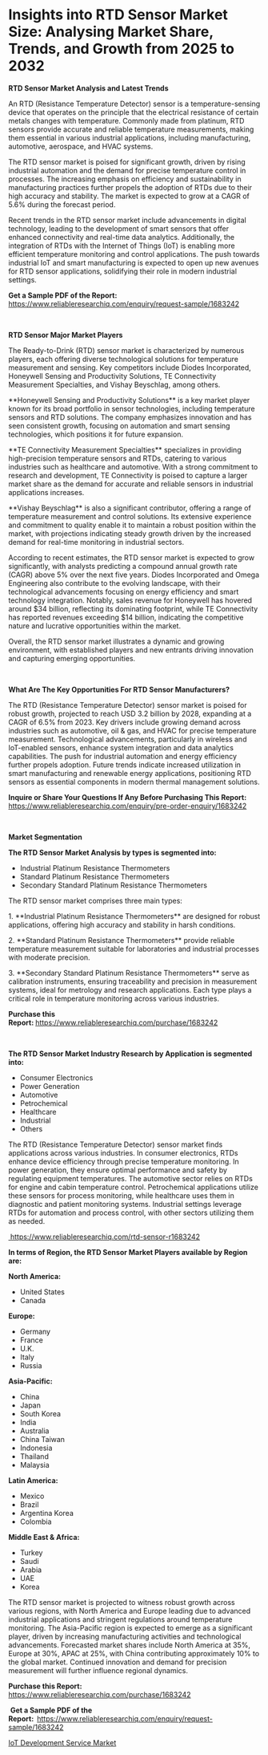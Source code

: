 <p><h1>Insights into RTD Sensor Market Size: Analysing Market Share, Trends, and Growth from 2025 to 2032</h1></p><p><strong>RTD Sensor Market Analysis and Latest Trends</strong></p>
<p><p>An RTD (Resistance Temperature Detector) sensor is a temperature-sensing device that operates on the principle that the electrical resistance of certain metals changes with temperature. Commonly made from platinum, RTD sensors provide accurate and reliable temperature measurements, making them essential in various industrial applications, including manufacturing, automotive, aerospace, and HVAC systems.</p><p>The RTD sensor market is poised for significant growth, driven by rising industrial automation and the demand for precise temperature control in processes. The increasing emphasis on efficiency and sustainability in manufacturing practices further propels the adoption of RTDs due to their high accuracy and stability. The market is expected to grow at a CAGR of 5.6% during the forecast period.</p><p>Recent trends in the RTD sensor market include advancements in digital technology, leading to the development of smart sensors that offer enhanced connectivity and real-time data analytics. Additionally, the integration of RTDs with the Internet of Things (IoT) is enabling more efficient temperature monitoring and control applications. The push towards industrial IoT and smart manufacturing is expected to open up new avenues for RTD sensor applications, solidifying their role in modern industrial settings.</p></p>
<p><strong>Get a Sample PDF of the Report:&nbsp;</strong> <a href="https://www.reliableresearchiq.com/enquiry/request-sample/1683242?utm_campaign=3202&utm_medium=2&utm_source=Github&utm_content=ia&utm_term=26032025&utm_id=rtd-sensor">https://www.reliableresearchiq.com/enquiry/request-sample/1683242</a></p>
<p>&nbsp;</p>
<p><strong>RTD Sensor Major Market Players</strong></p>
<p><p>The Ready-to-Drink (RTD) sensor market is characterized by numerous players, each offering diverse technological solutions for temperature measurement and sensing. Key competitors include Diodes Incorporated, Honeywell Sensing and Productivity Solutions, TE Connectivity Measurement Specialties, and Vishay Beyschlag, among others.</p><p>**Honeywell Sensing and Productivity Solutions** is a key market player known for its broad portfolio in sensor technologies, including temperature sensors and RTD solutions. The company emphasizes innovation and has seen consistent growth, focusing on automation and smart sensing technologies, which positions it for future expansion.</p><p>**TE Connectivity Measurement Specialties** specializes in providing high-precision temperature sensors and RTDs, catering to various industries such as healthcare and automotive. With a strong commitment to research and development, TE Connectivity is poised to capture a larger market share as the demand for accurate and reliable sensors in industrial applications increases.</p><p>**Vishay Beyschlag** is also a significant contributor, offering a range of temperature measurement and control solutions. Its extensive experience and commitment to quality enable it to maintain a robust position within the market, with projections indicating steady growth driven by the increased demand for real-time monitoring in industrial sectors.</p><p>According to recent estimates, the RTD sensor market is expected to grow significantly, with analysts predicting a compound annual growth rate (CAGR) above 5% over the next five years. Diodes Incorporated and Omega Engineering also contribute to the evolving landscape, with their technological advancements focusing on energy efficiency and smart technology integration. Notably, sales revenue for Honeywell has hovered around $34 billion, reflecting its dominating footprint, while TE Connectivity has reported revenues exceeding $14 billion, indicating the competitive nature and lucrative opportunities within the market.</p><p>Overall, the RTD sensor market illustrates a dynamic and growing environment, with established players and new entrants driving innovation and capturing emerging opportunities.</p></p>
<p>&nbsp;</p>
<p><strong>What Are The Key Opportunities For RTD Sensor Manufacturers?</strong></p>
<p><p>The RTD (Resistance Temperature Detector) sensor market is poised for robust growth, projected to reach USD 3.2 billion by 2028, expanding at a CAGR of 6.5% from 2023. Key drivers include growing demand across industries such as automotive, oil & gas, and HVAC for precise temperature measurement. Technological advancements, particularly in wireless and IoT-enabled sensors, enhance system integration and data analytics capabilities. The push for industrial automation and energy efficiency further propels adoption. Future trends indicate increased utilization in smart manufacturing and renewable energy applications, positioning RTD sensors as essential components in modern thermal management solutions.</p></p>
<p><strong>Inquire or Share Your Questions If Any Before Purchasing This Report:</strong> <a href="https://www.reliableresearchiq.com/enquiry/pre-order-enquiry/1683242?utm_campaign=3202&utm_medium=2&utm_source=Github&utm_content=ia&utm_term=26032025&utm_id=rtd-sensor">https://www.reliableresearchiq.com/enquiry/pre-order-enquiry/1683242</a></p>
<p>&nbsp;</p>
<p><strong>Market Segmentation</strong></p>
<p><strong>The RTD Sensor Market Analysis by types is segmented into:</strong></p>
<p><ul><li>Industrial Platinum Resistance Thermometers</li><li>Standard Platinum Resistance Thermometers</li><li>Secondary Standard Platinum Resistance Thermometers</li></ul></p>
<p><p>The RTD sensor market comprises three main types: </p><p>1. **Industrial Platinum Resistance Thermometers** are designed for robust applications, offering high accuracy and stability in harsh conditions.</p><p>   </p><p>2. **Standard Platinum Resistance Thermometers** provide reliable temperature measurement suitable for laboratories and industrial processes with moderate precision.</p><p>3. **Secondary Standard Platinum Resistance Thermometers** serve as calibration instruments, ensuring traceability and precision in measurement systems, ideal for metrology and research applications. Each type plays a critical role in temperature monitoring across various industries.</p></p>
<p><strong>Purchase this Report:&nbsp;</strong><a href="https://www.reliableresearchiq.com/purchase/1683242?utm_campaign=3202&utm_medium=2&utm_source=Github&utm_content=ia&utm_term=26032025&utm_id=rtd-sensor">https://www.reliableresearchiq.com/purchase/1683242</a></p>
<p>&nbsp;</p>
<p><strong>The RTD Sensor Market Industry Research by Application is segmented into:</strong></p>
<p><ul><li>Consumer Electronics</li><li>Power Generation</li><li>Automotive</li><li>Petrochemical</li><li>Healthcare</li><li>Industrial</li><li>Others</li></ul></p>
<p><p>The RTD (Resistance Temperature Detector) sensor market finds applications across various industries. In consumer electronics, RTDs enhance device efficiency through precise temperature monitoring. In power generation, they ensure optimal performance and safety by regulating equipment temperatures. The automotive sector relies on RTDs for engine and cabin temperature control. Petrochemical applications utilize these sensors for process monitoring, while healthcare uses them in diagnostic and patient monitoring systems. Industrial settings leverage RTDs for automation and process control, with other sectors utilizing them as needed.</p></p>
<p><a href="https://www.reliableresearchiq.com/rtd-sensor-r1683242?utm_campaign=3202&utm_medium=2&utm_source=Github&utm_content=ia&utm_term=26032025&utm_id=rtd-sensor">&nbsp;https://www.reliableresearchiq.com/rtd-sensor-r1683242</a></p>
<p><strong>In terms of Region, the RTD Sensor Market Players available by Region are:</strong></p>
<p>
    <p> <strong> North America: </strong>
        <ul>
            <li>United States</li>
            <li>Canada</li>
        </ul>
        </p> 
    <p> <strong> Europe: </strong>
        <ul>
            <li>Germany</li>
            <li>France</li>
            <li>U.K.</li>
            <li>Italy</li>
            <li>Russia</li>
        </ul>
        </p> 
    <p> <strong> Asia-Pacific: </strong>
        <ul>
            <li>China</li>
            <li>Japan</li>
            <li>South Korea</li>
            <li>India</li>
            <li>Australia</li>
            <li>China Taiwan</li>
            <li>Indonesia</li>
            <li>Thailand</li>
            <li>Malaysia</li>
        </ul>
        </p> 
    <p> <strong> Latin America: </strong>
        <ul>
            <li>Mexico</li>
            <li>Brazil</li>
            <li>Argentina Korea</li>
            <li>Colombia</li>
        </ul>
        </p> 
    <p> <strong> Middle East & Africa: </strong>
        <ul>
            <li>Turkey</li>
            <li>Saudi</li>
            <li>Arabia</li>
            <li>UAE</li>
            <li>Korea</li>
        </ul>
    </p>
    </p>
<p><p>The RTD sensor market is projected to witness robust growth across various regions, with North America and Europe leading due to advanced industrial applications and stringent regulations around temperature monitoring. The Asia-Pacific region is expected to emerge as a significant player, driven by increasing manufacturing activities and technological advancements. Forecasted market shares include North America at 35%, Europe at 30%, APAC at 25%, with China contributing approximately 10% to the global market. Continued innovation and demand for precision measurement will further influence regional dynamics.</p></p>
<p><strong>Purchase this Report: </strong><a href="https://www.reliableresearchiq.com/purchase/1683242?utm_campaign=3202&utm_medium=2&utm_source=Github&utm_content=ia&utm_term=26032025&utm_id=rtd-sensor">https://www.reliableresearchiq.com/purchase/1683242</a></p>
<p>&nbsp;<strong>Get a Sample PDF of the Report:&nbsp;&nbsp;</strong><a href="https://www.reliableresearchiq.com/enquiry/request-sample/1683242?utm_campaign=3202&utm_medium=2&utm_source=Github&utm_content=ia&utm_term=26032025&utm_id=rtd-sensor">https://www.reliableresearchiq.com/enquiry/request-sample/1683242</a></p>
<p><strong></strong></p>
<p><p><a href="https://github.com/usraceby/Market-Research-Report-List-1/blob/main/iot-development-service-market.md?utm_campaign=3202&utm_medium=2&utm_source=Github&utm_content=ia&utm_term=26032025&utm_id=rtd-sensor">IoT Development Service Market</a></p></p>